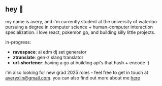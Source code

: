 ## hey 👋

my name is avery, and i'm currently student at the university of waterloo pursuing a degree in computer science + human-computer interaction specialization. i love react, pokemon go, and building silly little projects.

in-progress:
- **ravespace**: ai edm dj set generator
- **ztranslate**: gen-z slang translator
- **url-shortener**: having a go at building api's that hash + encode :)

i'm also looking for new grad 2025 roles - feel free to get in touch at [averyxlin@gmail.com](mailto:averyxlin@gmail.com). you can also find out more about me [here](https://www.averyxlin.com/)
